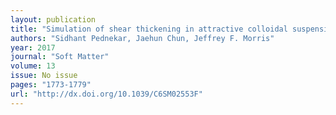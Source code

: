 ```yaml
---
layout: publication
title: "Simulation of shear thickening in attractive colloidal suspensions"
authors: "Sidhant Pednekar, Jaehun Chun, Jeffrey F. Morris"
year: 2017
journal: "Soft Matter"
volume: 13
issue: No issue
pages: "1773-1779"
url: "http://dx.doi.org/10.1039/C6SM02553F"
---
```


